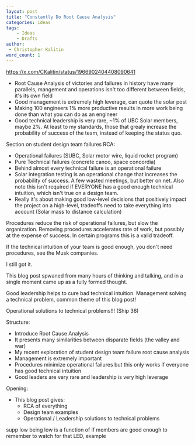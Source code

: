 ```yaml
---
layout: post
title: "Constantly Do Root Cause Analysis"
categories: ideas
tags:
    - Ideas
    - Drafts
author:
 - Christopher Kalitin
word_count: 1
---
```

<head>
    <meta property="og:image" content="{{site.url}}/assets/images/optimal-lunar-atmosphere/impact_velocity_vs_atm_t0.1_linear.png">
</head>

https://x.com/CKalitin/status/1966902404408090641

- Root Cause Analysis of victories and failures in history have many parallels, mangement and operations isn't too different between fields, it's its own field
- Good management is extremely high leverage, can quote the solar post
- Making 100 engineers 1% more productive results in more work being done than what you can do as an engineer
- Good technical leadership is very rare, ~1% of UBC Solar members, maybe 2%. At least to my standards, those that grealy increase the probability of success of the team, instead of keeping the status quo.

Section on student design team failures RCA:
- Operational failures (SUBC, Solar motor wire, liquid rocket program)
- Pure Technical failures (concrete canoo, space concordia)
- Behind almost every technical failure is an operational failure
- Solar integration testing is an operational change that increases the probability of success. A few wasted meetings, but better on net. Also note this isn't required if EVERYONE has a good enough technical intuition, which isn't true on a design team.
- Really it's about making good low-level decisions that positively impact the project on a high-level, tradeoffs need to take everything into account (Solar mass to distance calculation)

Procedures reduce the risk of operational failures, but slow the organization. Removing procedures accelerates rate of work, but possibly at the expense of success. In certain programs this is a valid tradeoff.

If the technical intuition of your team is good enough, you don't need procedures, see the Musk companies.

I still got it.

This blog post spwaned from many hours of thinking and talking, and in a single moment came up as a fully formed thought.

Good leadership helps to cure bad technical intuition. Management solving a technical problem, common theme of this blog post!

Operational solutions to technical problems!!! (Ship 36)

Structure:
- Introduce Root Cause Analysis
- It presents many similarities between disparate fields (the valley and war)
- My recent exploration of student design team failure root cause analysis
- Management is extremely important
- Procedures minimize operational failures but this only works if everyone has good technical intuition
- Good leaders are very rare and leadership is very high leverage

Opening:
- This blog post gives:
    - RCA of everything
    - Design team examples
    - Operational / Leadership solutions to technical problems

supp low being low is a function of if members are good enough to remember to watch for that LED, example